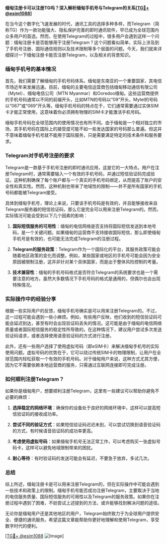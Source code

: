 **缅甸注册卡可以注册TG吗？深入解析缅甸手机号与Telegram的关系[[TG💪+ @esim1088](https://t.me/s/esim1088)]**

在当今这个数字化飞速发展的时代，通讯工具的选择多种多样，而Telegram（简称TG）作为一款功能强大、隐私保护完善的即时通讯软件，早已成为全球范围内众多用户的首选。然而，在使用Telegram的过程中，很多用户会遇到这样一个问题：缅甸注册卡是否能够用于注册Telegram？这个问题看似简单，实际上涉及到了手机号注册、国际通信规则以及技术限制等多个层面的问题。今天，我们就来详细探讨一下缅甸注册卡能否注册Telegram，以及相关的背景知识。

### 缅甸手机号的基本情况

首先，我们需要了解缅甸的手机号码体系。缅甸是东南亚的一个重要国家，其电信市场近年来发展迅速。目前，缅甸的主要电信运营商包括缅甸移动通信有限公司（Mytel）、缅甸电信公司（MTN Myanmar）和Ooredoo缅甸。这些运营商提供的手机号码通常以不同的前缀开头，比如MTN的号码以“09”开头，Mytel的号码以“067”或“069”开头等。缅甸手机号码的特点在于，它们通常需要通过实体SIM卡才能正常使用，这意味着你必须拥有物理的SIM卡才能激活手机号码。

缅甸手机号码在全球范围内的使用情况也有所不同。由于缅甸是一个相对独立的市场，其手机号码在国际上的接受度可能不如一些发达国家的号码那么普遍。但这并不意味着缅甸手机号就不能用于国际服务，只是需要满足特定的技术条件和服务要求。

### Telegram对手机号注册的要求

Telegram是一款基于手机号注册的即时通讯应用，这是它的一大特点。用户在注册Telegram时，通常需要输入一个有效的手机号码，并通过短信验证码完成验证。这种机制确保了每个账户都与一个真实的手机号码绑定，从而提高了账户的安全性和真实性。然而，这种机制也带来了地域性的限制——并不是所有国家的手机号码都能被Telegram接受。

具体到缅甸手机号，理论上来说，只要该手机号码是有效的，并且能够接收来自Telegram服务器的短信验证码，那么它是完全可以用来注册Telegram的。然而，实际情况可能会受到以下几个因素的影响：

1. **国际短信服务的可用性**：缅甸的电信网络是否支持将国际短信发送到本地号码，是一个关键问题。如果缅甸的运营商不支持接收国际短信，那么即使缅甸手机号是有效的，也可能无法完成Telegram的注册过程。
   
2. **Telegram的服务政策**：Telegram作为一个国际化的平台，其服务政策可能会随着地区政策的变化而调整。例如，某些国家或地区的手机号可能会因为安全原因被限制注册，这并非针对某个具体国家，而是出于整体风险控制的考量。

3. **技术兼容性**：缅甸的手机号码格式是否符合Telegram的系统要求也是一个需要注意的地方。虽然大多数情况下手机号码的格式是通用的，但偶尔也会出现特殊情况。

### 实际操作中的经验分享

根据一些实际用户的反馈，缅甸手机号确实是可以用来注册Telegram的。不过，这一过程可能会遇到一些小麻烦。例如，有些用户反映，他们收到的短信验证码可能会延迟到达，甚至有时会出现验证码丢失的情况。这可能是由于缅甸的电信网络质量或者国际短信服务的稳定性所导致的。在这种情况下，建议用户尝试多次发送验证码请求，或者选择使用语音验证码的方式进行注册。

此外，还有一些用户选择了使用虚拟号码（即eSIM卡）来解决缅甸手机号的实际使用问题。虚拟号码的优势在于，它可以绕过传统SIM卡的物理限制，让用户在全球范围内轻松获取一个有效的手机号码。对于缅甸用户来说，这种方式尤其方便，因为它不需要依赖本地运营商的服务，只需通过互联网连接即可完成注册。

### 如何顺利注册Telegram？

如果你是缅甸用户，想要顺利注册Telegram，这里有一些建议可以帮助你避免不必要的麻烦：

1. **选择稳定的网络环境**：确保你的设备处于良好的网络环境中，这样可以提高短信验证码的接收成功率。
   
2. **尝试不同的验证方式**：如果短信验证码迟迟未到，可以尝试切换到语音验证码的方式，有时候语音验证码的成功率更高。

3. **考虑使用虚拟号码**：如果缅甸手机号无法正常工作，可以考虑购买一张虚拟号码卡，这样可以避免地域限制带来的困扰。

4. **耐心等待**：有时验证码的发送可能会有延迟，不要急于放弃，多试几次。

### 总结

综上所述，缅甸注册卡是可以用来注册Telegram的，但在实际操作中可能会遇到一些技术和政策上的限制。缅甸手机号能否成功注册Telegram，主要取决于当地的电信服务质量、国际短信服务的可用性以及Telegram的服务政策。如果你在注册过程中遇到了困难，不妨尝试上述提到的方法，或许能够找到解决问题的途径。

无论你是缅甸用户还是其他地区的用户，Telegram始终致力于为全球用户提供安全、便捷的通讯服务。希望这篇文章能帮助你更好地理解和使用Telegram，享受数字时代的便利。

[[TG💪+ @esim1088](https://t.me/s/esim1088) ![Image](https://i.postimg.cc/4NQfJmqS/Snipaste-2025-05-13-00-14-12.png)]